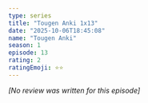 ```yaml
---
type: series
title: "Tougen Anki 1x13"
date: "2025-10-06T18:45:08"
name: "Tougen Anki"
season: 1
episode: 13
rating: 2
ratingEmoji: ⭐️⭐️
---
```


*[No review was written for this episode]*
